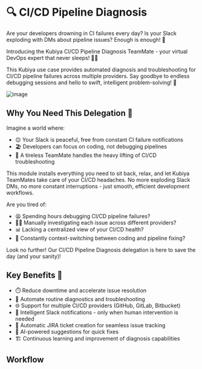 # 🔍 CI/CD Pipeline Diagnosis

Are your developers drowning in CI failures every day? Is your Slack exploding with DMs about pipeline issues? Enough is enough! 🛑

Introducing the Kubiya CI/CD Pipeline Diagnosis TeamMate - your virtual DevOps expert that never sleeps! 🦸‍♂️

This Kubiya use case provides automated diagnosis and troubleshooting for CI/CD pipeline failures across multiple providers. Say goodbye to endless debugging sessions and hello to swift, intelligent problem-solving! 🚀

![image](https://github.com/user-attachments/assets/bfbae800-1f0f-456d-836d-cb9aeb28f4a4)

## Why You Need This Delegation 🌟

Imagine a world where:
- 😌 Your Slack is peaceful, free from constant CI failure notifications
- 🏖️ Developers can focus on coding, not debugging pipelines
- 🤖 A tireless TeamMate handles the heavy lifting of CI/CD troubleshooting

This module installs everything you need to sit back, relax, and let Kubiya TeamMates take care of your CI/CD headaches. No more exploding Slack DMs, no more constant interruptions - just smooth, efficient development workflows.

Are you tired of:
- 😫 Spending hours debugging CI/CD pipeline failures?
- 🕵️‍♀️ Manually investigating each issue across different providers?
- 📊 Lacking a centralized view of your CI/CD health?
- 🔄 Constantly context-switching between coding and pipeline fixing?

Look no further! Our CI/CD Pipeline Diagnosis delegation is here to save the day (and your sanity)! 

## Key Benefits 🎉

- ⏱️ Reduce downtime and accelerate issue resolution
- 🤖 Automate routine diagnostics and troubleshooting
- 🌐 Support for multiple CI/CD providers (GitHub, GitLab, Bitbucket)
- 📢 Intelligent Slack notifications - only when human intervention is needed
- 🎫 Automatic JIRA ticket creation for seamless issue tracking
- 🧠 AI-powered suggestions for quick fixes
- 🏗️ Continuous learning and improvement of diagnosis capabilities

## Workflow
